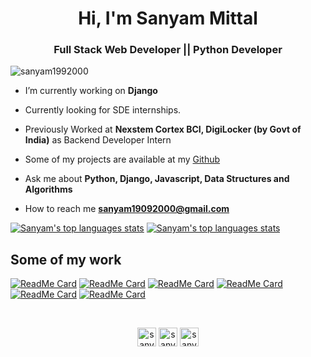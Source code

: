 <h1 align="center">Hi, I'm Sanyam Mittal</h1>
<h3 align="center">Full Stack Web Developer || Python Developer</h3>

<p align="left"> <img src="https://komarev.com/ghpvc/?username=sanyam1992000" alt="sanyam1992000" /> </p>

<div>

- I’m currently working on **Django**

- Currently looking for SDE internships.

- Previously Worked at **Nexstem Cortex BCI, DigiLocker (by Govt of India)** as Backend Developer Intern

- Some of my projects are available at my [Github](https://github.com/sanyam1992000?tab=repositories)

- Ask me about **Python, Django, Javascript, Data Structures and Algorithms**

- How to reach me **sanyam19092000@gmail.com**

</div>

<div class="row">

[![Sanyam's top languages stats](https://github-readme-stats.vercel.app/api/top-langs/?username=sanyam1992000&theme=dark)](https://github.com/sanyam1992000/sanyam19920000) [![Sanyam's top languages stats](https://github-readme-stats.vercel.app/api?username=sanyam1992000&show_icons=true&theme=dark)](https://github.com/sanyam1992000/sanyam19920000)
</div>

<div class="row">
<h2>Some of my work</h2>

[![ReadMe Card](https://github-readme-stats.vercel.app/api/pin/?username=sanyam1992000&repo=xunbao-2020&theme=dark)](https://github.com/sanyam1992000/xunbao-2020) [![ReadMe Card](https://github-readme-stats.vercel.app/api/pin/?username=sanyam1992000&repo=boringlectures&theme=dark)](https://github.com/sanyam1992000/boringlectures) [![ReadMe Card](https://github-readme-stats.vercel.app/api/pin/?username=sanyam1992000&repo=dynamicFR&theme=dark)](https://github.com/sanyam1992000/dynamicFR) [![ReadMe Card](https://github-readme-stats.vercel.app/api/pin/?username=sanyam1992000&repo=cncwebsitedjango&theme=dark)](https://github.com/sanyam1992000/cncwebsitedjango) [![ReadMe Card](https://github-readme-stats.vercel.app/api/pin/?username=sanyam1992000&repo=DAA-assignment&theme=dark)](https://github.com/sanyam1992000/DAA-assignment) [![ReadMe Card](https://github-readme-stats.vercel.app/api/pin/?username=sanyam1992000&repo=NSAC-Trailblazers&theme=dark)](https://github.com/sanyam1992000/NSAC-Trailblazers)
</div>
<br>

<div>
<p align="center">
<a href="https://linkedin.com/in/sanyam1992000" target="blank"><img align="center" src="https://cdn.jsdelivr.net/npm/simple-icons@3.0.1/icons/linkedin.svg" alt="sanyam1992000" height="30" width="30" /></a>
<a href="https://kaggle.com/sanyam1992000" target="blank"><img align="center" src="https://cdn.jsdelivr.net/npm/simple-icons@3.0.1/icons/kaggle.svg" alt="sanyam1992000" height="30" width="30" /></a>
<a href="https://instagram.com/sanyam__mittal" target="blank"><img align="center" src="https://cdn.jsdelivr.net/npm/simple-icons@3.0.1/icons/instagram.svg" alt="sanyam1992000" height="30" width="30" /></a>
</p>
</div>
